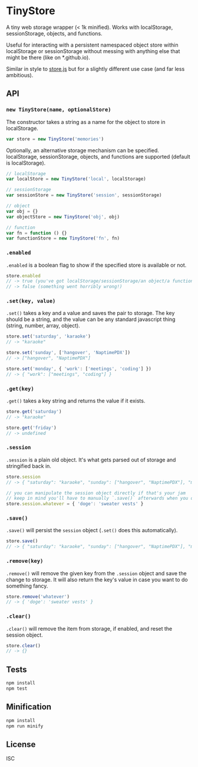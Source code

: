 # TinyStore

A tiny web storage wrapper (< 1k minified). Works with localStorage, sessionStorage, objects, and functions.

Useful for interacting with a persistent namespaced object store within localStorage or sessionStorage without messing with anything else that might be there (like on *.github.io).

Similar in style to [store.js](https://github.com/marcuswestin/store.js/) but for a slightly different use case (and far less ambitious).

## API

### `new TinyStore(name, optionalStore)`

The constructor takes a string as a name for the object to store in localStorage.

```js
var store = new TinyStore('memories')
```

Optionally, an alternative storage mechanism can be specified. localStorage, sessionStorage, objects, and functions are supported (default is localStorage).

```js
// localStorage
var localStore = new TinyStore('local', localStorage)

// sessionStorage
var sessionStore = new TinyStore('session', sessionStorage)

// object
var obj = {}
var objectStore = new TinyStore('obj', obj)

// function
var fn = function () {}
var functionStore = new TinyStore('fn', fn)
```

### `.enabled`

`.enabled` is a boolean flag to show if the specified store is available or not.

```js
store.enabled
// -> true (you've got localStorage/sessionStorage/an object/a function!)
// -> false (something went horribly wrong!)
```

### `.set(key, value)`

`.set()` takes a key and a value and saves the pair to storage. The key should be a string, and the value can be any standard javascript thing (string, number, array, object).

```js
store.set('saturday', 'karaoke')
// -> "karaoke"

store.set('sunday', ['hangover', 'NaptimePDX'])
// -> ["hangover", "NaptimePDX"]

store.set('monday', { 'work': ['meetings', 'coding'] })
// -> { "work": ["meetings", "coding"] }
```

### `.get(key)`

`.get()` takes a key string and returns the value if it exists.

```js
store.get('saturday')
// -> "karaoke"

store.get('friday')
// -> undefined
```

### `.session`

`.session` is a plain old object. It's what gets parsed out of storage and stringified back in.

```js
store.session
// -> { "saturday": "karaoke", "sunday": ["hangover", "NaptimePDX"], "monday": { "work": ["meetings", "coding"] } }

// you can manipulate the session object directly if that's your jam
// keep in mind you'll have to manually `.save()` afterwards when you do this
store.session.whatever = { 'doge': 'sweater vests' }
```

### `.save()`

`.save()` will persist the `session` object (`.set()` does this automatically).

```js
store.save()
// -> { "saturday": "karaoke", "sunday": ["hangover", "NaptimePDX"], "monday": { "work": ["meetings", "coding"] }, "whatever": { "doge": "sweater vests" } }
```

### `.remove(key)`

`.remove()` will remove the given key from the `.session` object and save the change to storage. It will also return the key's value in case you want to do something fancy.

```js
store.remove('whatever')
// -> { 'doge': 'sweater vests' }
```

### `.clear()`

`.clear()` will remove the item from storage, if enabled, and reset the session object.

```js
store.clear()
// -> {}
```

## Tests

```bash
npm install
npm test
```

## Minification

```bash
npm install
npm run minify
```

## License

ISC
